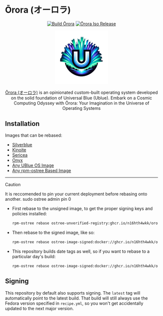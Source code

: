 # Ōrora (オーロラ)

<div align="center">

[![Build Ōrora](https://github.com/n16hth4wkk/orora/actions/workflows/build.yml/badge.svg)](https://github.com/n16hth4wkk/orora/actions/workflows/build.yml)
[![Ōrora Iso Release](https://github.com/n16hth4wkk/orora/actions/workflows/release-iso.yml/badge.svg?branch=live)](https://github.com/n16hth4wkk/orora/actions/workflows/release-iso.yml)

</div>

<div align="center" width="50%">
  <img width="35%" alt="orora" src="assets/second_design/aurora_ublue_transparent_2.png">

  [Ōrora (オーロラ)](https://www.nihongomaster.com/japanese/dictionary/word/3106/o%E3%83%BCrora-%E3%82%AA%E3%83%BC%E3%83%AD%E3%83%A9) is an opinionated custom-built operating system developed on the solid foundation of Universal Blue (Ublue). Embark on a Cosmic Computing Odyssey with Ōrora: Your Imagination in the Universe of Operating Systems
  
</div>

## Installation

Images that can be rebased:

- [Silverblue](https://fedoraproject.org/silverblue/)
- [Kinoite](https://fedoraproject.org/kinoite/)
- [Sericea](https://fedoraproject.org/sericea/)
- [Onyx](https://fedoraproject.org/onyx/)
- [Any UBlue OS Image](https://universal-blue.org/images/)
- [Any rpm-ostree Based Image](https://coreos.github.io/rpm-ostree/)

---

> [!CAUTION]
> It is reccomended to pin your current deployment before rebasing onto another.
> sudo ostree admin pin 0

- First rebase to the unsigned image, to get the proper signing keys and policies installed:

  ```sh
  rpm-ostree rebase ostree-unverified-registry:ghcr.io/n16hth4wkk/orora:latest --reboot
  ```

- Then rebase to the signed image, like so:

  ```sh
  rpm-ostree rebase ostree-image-signed:docker://ghcr.io/n16hth4wkk/orora:latest --reboot
  ```

- This repository builds date tags as well, so if you want to rebase to a particular day's build:

  ```sh
  rpm-ostree rebase ostree-image-signed:docker://ghcr.io/n16hth4wkk/orora:20230403
  ```

## Signing

This repository by default also supports signing.
The `latest` tag will automatically point to the latest build. That build will still always use the Fedora version
specified in `recipe.yml`, so you won't get accidentally updated to the next major version.

